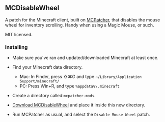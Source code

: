 ## MCDisableWheel

A patch for the Minecraft client, built on [MCPatcher], that disables the
mouse wheel for inventory scrolling. Handy when using a Magic Mouse, or such.

MIT licensed.

 [MCPatcher]: http://www.minecraftforum.net/topic/232701-12w27a-125update-710-mcpatcher-hd-fix-240/

### Installing

- Make sure you've ran and updated/downloaded Minecraft at least once.

- Find your Minecraft data directory.

  * Mac: In Finder, press ⇧⌘G and type
    `~/Library/Application Support/minecraft/`
  * PC: Press Win+R, and type
    `%appdata%\.minecraft`

- Create a directory called `mcpatcher-mods`.

- [Download MCDisableWheel] and place it inside this new directory.

- Run MCPatcher as usual, and select the `Disable Mouse Wheel` patch.

 [Download MCDisableWheel]: http://stephan.kochen.nl/public/mcdisablewheel/MCDisableWheel-0.4.jar
